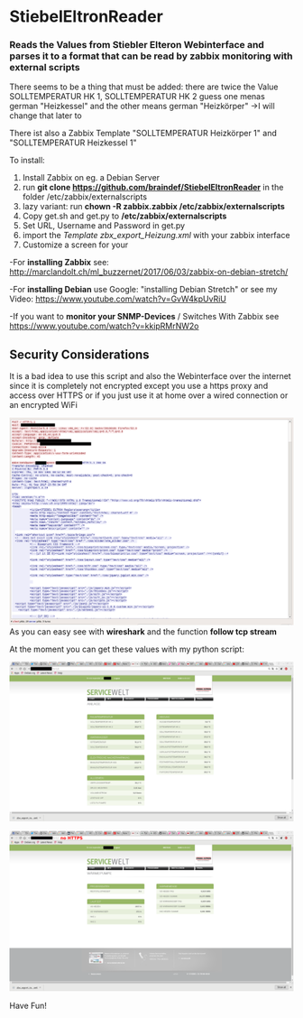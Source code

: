 # StiebelEltronReader
### Reads the Values from Stiebler Elteron Webinterface and parses it to a format that can be read by zabbix monitoring with external scripts

There seems to be a thing that must be added:
there are twice the Value SOLLTEMPERATUR HK 1, SOLLTEMPERATUR HK 2
guess one menas german "Heizkessel" and the other means german "Heizkörper"
->I will change that later to 

There ist also a Zabbix Template "SOLLTEMPERATUR Heizkörper 1" and "SOLLTEMPERATUR Heizkessel 1"

To install:
1. Install Zabbix on eg. a Debian Server
2. run **git clone https://github.com/braindef/StiebelEltronReader** in the folder /etc/zabbix/externalscripts
3. lazy variant: run **chown -R zabbix.zabbix /etc/zabbix/externalscripts**
4. Copy get.sh and get.py to **/etc/zabbix/externalscripts**
5. Set URL, Username and Password in get.py
6. import the *Template zbx_export_Heizung.xml* with your zabbix interface
7. Customize a screen for your

-For **installing Zabbix** see: http://marclandolt.ch/ml_buzzernet/2017/06/03/zabbix-on-debian-stretch/

-For **installing Debian** use Google: "installing Debian Stretch" or see my Video: https://www.youtube.com/watch?v=GvW4kpUvRiU

-If you want to **monitor your SNMP-Devices** / Switches With Zabbix see https://www.youtube.com/watch?v=kkipRMrNW2o


## Security Considerations

It is a bad idea to use this script and also the Webinterface over the internet since it is completely not encrypted except you use a https proxy and access over HTTPS or if you just use it at home over a wired connection or an encrypted WiFi

![alt text](https://raw.githubusercontent.com/braindef/StiebelEltronReader/master/password.png "password")
As you can easy see with **wireshark** and the function **follow tcp stream**

At the moment you can get these values with my python script:

![alt text](https://raw.githubusercontent.com/braindef/StiebelEltronReader/master/webinterface1.png "Webinterface 1")

![alt text](https://raw.githubusercontent.com/braindef/StiebelEltronReader/master/webinterface2.png "Webinterface 2")



Have Fun!

